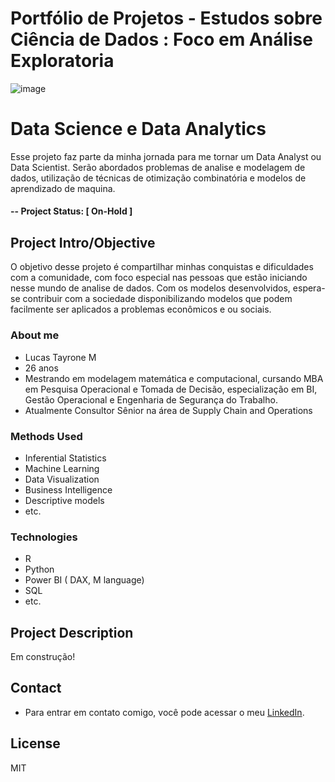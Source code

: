 # Portfólio de Projetos - Estudos sobre Ciência de Dados :  Foco em Análise Exploratoria

![image](https://user-images.githubusercontent.com/44592209/167043419-7edf515f-276e-44cc-83fe-4991602a0381.png)

# Data Science e Data Analytics
Esse projeto faz parte da minha jornada para me tornar um Data Analyst ou Data Scientist.
Serão abordados problemas de analise e modelagem de dados, utilização de técnicas de otimização combinatória e modelos de aprendizado de maquina. 

#### -- Project Status: [ On-Hold ]

## Project Intro/Objective
O objetivo desse projeto é compartilhar minhas conquistas e dificuldades com a comunidade, com foco especial nas pessoas que estão iniciando nesse mundo de analise de dados.  Com os modelos desenvolvidos, espera-se contribuir com a sociedade disponibilizando modelos que podem facilmente ser aplicados a problemas econômicos e ou sociais. 

### About me

* Lucas Tayrone M
* 26 anos
* Mestrando em modelagem matemática e computacional, cursando MBA em Pesquisa Operacional e Tomada de Decisão, especialização em BI, Gestão Operacional e Engenharia de Segurança do Trabalho.
* Atualmente Consultor Sênior na área de Supply Chain and Operations

### Methods Used
* Inferential Statistics
* Machine Learning
* Data Visualization
* Business Intelligence
* Descriptive models
* etc.

### Technologies
* R 
* Python
* Power BI ( DAX, M language)
* SQL
* etc. 

## Project Description

Em construção!

## Contact
* Para entrar em contato comigo, você pode acessar o meu [LinkedIn](https://www.linkedin.com/in/lucastayrone-data-analyst/). 

## License

MIT

